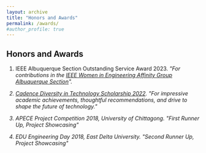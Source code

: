```yaml
---
layout: archive
title: "Honors and Awards"
permalink: /awards/
#author_profile: true
---
```

<H2>Honors and Awards</H2>

1. IEEE Albuquerque Section Outstanding Service Award 2023.
<i>"For contributions in the <a href="https://r6.ieee.org/albuquerque-wie/" target="_blank">IEEE Women in Engineering Affinity Group Albuquerque Section</a>"<i>.

2. <a href="https://community.cadence.com/cadence_blogs_8/b/corporate/posts/technology-leaders-of-tomorrow-meet-the-2022-women-in-technology-scholarship-recipients" target="_blank">Cadence Diversity in Technology Scholarship 2022</a>.
<i>"For impressive academic achievements, thoughtful recommendations, and drive to shape the future of technology." <i>

3. APECE Project Competition 2018, University of Chittagong.
<i>"First Runner Up, Project Showcasing" <i>

4. EDU Engineering Day 2018, East Delta University.
<i> "Second Runner Up, Project Showcasing" <i>

